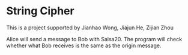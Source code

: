 # String Cipher

This is a project supported by Jianhao Wong, Jiajun He, Zijian Zhou

Alice will send a message to Bob with Salsa20. The program will check whether what Bob receives is the same as the origin message.